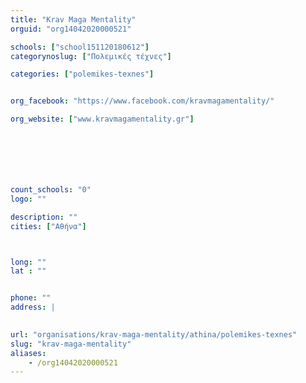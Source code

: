 ```yaml
---
title: "Krav Maga Mentality"
orguid: "org14042020000521"

schools: ["school151120180612"]
categorynoslug: ["Πολεμικές τέχνες"]

categories: ["polemikes-texnes"]


org_facebook: "https://www.facebook.com/kravmagamentality/"

org_website: ["www.kravmagamentality.gr"]







count_schools: "0"
logo: ""

description: ""
cities: ["Αθήνα"]



long: ""
lat : ""


phone: ""
address: |
    

url: "organisations/krav-maga-mentality/athina/polemikes-texnes"
slug: "krav-maga-mentality"
aliases:
    - /org14042020000521
---
```



